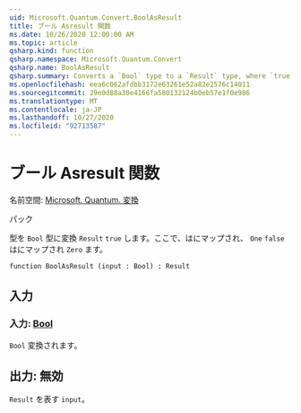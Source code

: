 ```yaml
---
uid: Microsoft.Quantum.Convert.BoolAsResult
title: ブール Asresult 関数
ms.date: 10/26/2020 12:00:00 AM
ms.topic: article
qsharp.kind: function
qsharp.namespace: Microsoft.Quantum.Convert
qsharp.name: BoolAsResult
qsharp.summary: Converts a `Bool` type to a `Result` type, where `true` is mapped to `One` and `false` is mapped to `Zero`.
ms.openlocfilehash: eea6c062afdbb3172e63261e52a82e2576c14011
ms.sourcegitcommit: 29e0d88a30e4166fa580132124b0eb57e1f0e986
ms.translationtype: MT
ms.contentlocale: ja-JP
ms.lasthandoff: 10/27/2020
ms.locfileid: "92713587"
---
```

# <a name="boolasresult-function"></a>ブール Asresult 関数

名前空間: [Microsoft. Quantum. 変換](xref:Microsoft.Quantum.Convert)

パック [](https://nuget.org/packages/)


型を `Bool` 型に変換 `Result` `true` します。ここで、はにマップされ、 `One` `false` はにマップされ `Zero` ます。

```qsharp
function BoolAsResult (input : Bool) : Result
```


## <a name="input"></a>入力

### <a name="input--bool"></a>入力: [Bool](xref:microsoft.quantum.lang-ref.bool)

`Bool` 変換されます。



## <a name="output--__invalidresult__"></a>出力: __無効 <Result>__

`Result` を表す `input`。